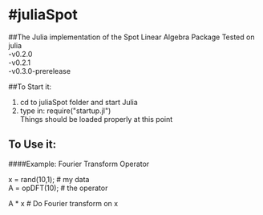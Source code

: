 #juliaSpot
=========

##The Julia implementation of the Spot Linear Algebra Package
Tested on julia<br />
-v0.2.0<br />
-v0.2.1<br />
-v0.3.0-prerelease

##To Start it:
1. cd to juliaSpot folder and start Julia
2. type in: require("startup.jl")<br />
Things should be loaded properly at this point

## To Use it:
####Example: Fourier Transform Operator

x = rand(10,1); # my data<br />
A = opDFT(10);  # the operator

A * x # Do Fourier transform on x
